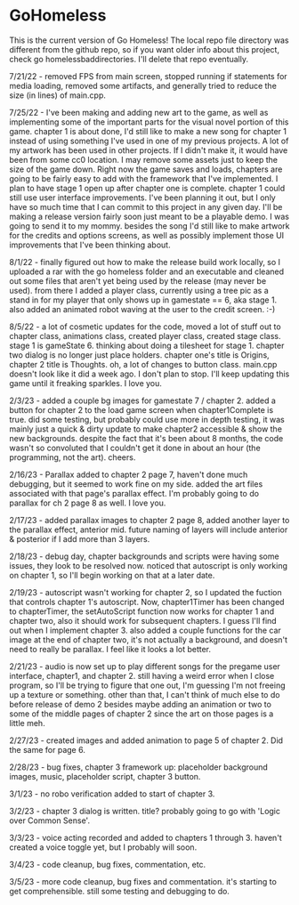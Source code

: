 # GoHomeless

This is the current version of Go Homeless!  The local repo file directory was different from the github repo, 
so if you want older info about this project, check go homelessbaddirectories.  I'll delete that repo eventually.

7/21/22 - removed FPS from main screen, stopped running if statements for media loading, removed some artifacts,
and generally tried to reduce the size (in lines) of main.cpp.

7/25/22 - I've been making and adding new art to the game, as well as implementing some of the important parts for 
the visual novel portion of this game.  chapter 1 is about done, I'd still like to make a new song for chapter 1
instead of using something I've used in one of my previous projects.  A lot of my artwork has been used in other
projects.  If I didn't make it, it would have been from some cc0 location.  I may remove some assets just to keep
the size of the game down.  Right now the game saves and loads, chapters are going to be fairly easy to add with
the framework that I've implemented.  I plan to have stage 1 open up after chapter one is complete.  chapter 1 
could still use user interface improvements.  I've been planning it out, but I only have so much time that I
can commit to this project in any given day.  I'll be making a release version fairly soon just meant to be a 
playable demo.  I was going to send it to my mommy.  besides the song I'd still like to make artwork for the credits 
and options screens, as well as possibly implement those UI improvements that I've been thinking about.  

8/1/22 - finally figured out how to make the release build work locally, so I uploaded a rar with the go homeless folder and an executable and cleaned out some files that aren't yet being used by the release (may never be used).  from there I added a player class, currently using a tree pic as a stand in for my player that only shows up in gamestate == 6, aka stage 1.  also added an animated robot waving at the user to the credit screen. :-)

8/5/22 - a lot of cosmetic updates for the code, moved a lot of stuff out to chapter class, animations class, created player class,
created stage class.  stage 1 is gameState 6.  thinking about doing a tilesheet for stage 1.  chapter two dialog is no longer just place
holders.  chapter one's title is Origins, chapter 2 title is Thoughts.  oh, a lot of changes to button class.  main.cpp doesn't look like it did a week ago.
I don't plan to stop.  I'll keep updating this game until it freaking sparkles.  I love you.

2/3/23 - added a couple bg images for gamestate 7 / chapter 2.  added a button for chapter 2 to the load game screen when chapter1Complete is true.
did some testing, but probably could use more in depth testing, it was mainly just a quick & dirty update to make chapter2 accessible & show the
new backgrounds.  despite the fact that it's been about 8 months, the code wasn't so convoluted that I couldn't get it done in about an hour (the programming,
not the art).  cheers.

2/16/23 - Parallax added to chapter 2 page 7, haven't done much debugging, but it seemed to work fine on my side. added the art files 
associated with that page's parallax effect.  I'm probably going to do parallax for ch 2 page 8 as well.  I love you.

2/17/23 - added parallax images to chapter 2 page 8, added another layer to the parallax effect, anterior mid.  future naming of 
layers will include anterior & posterior if I add more than 3 layers.

2/18/23 - debug day, chapter backgrounds and scripts were having some issues, they look to be resolved now.
noticed that autoscript is only working on chapter 1, so I'll begin working on that at a later date.

2/19/23 - autoscript wasn't working for chapter 2, so I updated the fuction that controls chapter 1's autoscript.
Now, chapter1Timer has been changed to chapterTimer, the setAutoScript function now works for chapter 1 and chapter two, 
also it should work for subsequent chapters.  I guess I'll find out when I implement chapter 3.  also added a couple functions for
the car image at the end of chapter two, it's not actually a background, and doesn't need to really be parallax.  I feel like
it looks a lot better.

2/21/23 - audio is now set up to play different songs for the pregame user interface, chapter1, and chapter 2.  still having a weird error when I close
program, so I'll be trying to figure that one out, I'm guessing I'm not freeing up a texture or something.  other than that, I can't think of
much else to do before release of demo 2 besides maybe adding an animation or two to some of the middle pages of chapter 2 since the art on those
pages is a little meh.

2/27/23 - created images and added animation to page 5 of chapter 2.  Did the same for page 6.

2/28/23 - bug fixes, chapter 3 framework up: placeholder background images, music, placeholder script, chapter 3 button.

3/1/23 - no robo verification added to start of chapter 3.

3/2/23 - chapter 3 dialog is written.  title?  probably going to go with 'Logic over Common Sense'.

3/3/23 - voice acting recorded and added to chapters 1 through 3.  haven't created a voice toggle yet, but
I probably will soon.

3/4/23 - code cleanup, bug fixes, commentation, etc.

3/5/23 - more code cleanup, bug fixes and commentation.  it's starting to get comprehensible.
still some testing and debugging to do.  